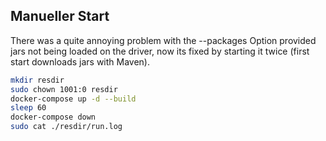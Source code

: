 ## Manueller Start

There was a quite annoying problem with the --packages Option provided jars not being loaded on the driver, now its fixed by starting it twice (first start downloads jars with Maven).

``` sh
mkdir resdir
sudo chown 1001:0 resdir
docker-compose up -d --build
sleep 60
docker-compose down
sudo cat ./resdir/run.log
```